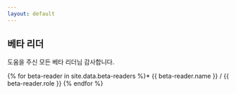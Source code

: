 ```yaml
---
layout: default
---
```

## 베타 리더

도움을 주신 모든 베타 리더님 감사합니다.

{% for beta-reader in site.data.beta-readers %}* {{ beta-reader.name }} / {{ beta-reader.role }}
{% endfor %}